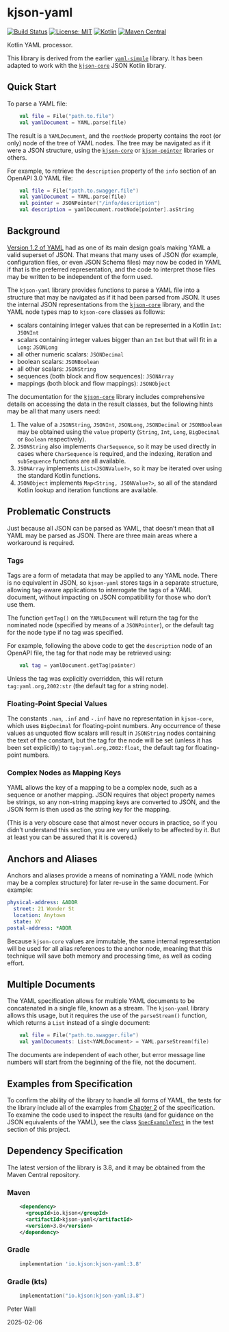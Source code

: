 # kjson-yaml

[![Build Status](https://github.com/pwall567/kjson-yaml/actions/workflows/build.yml/badge.svg)](https://github.com/pwall567/kjson-yaml/actions/workflows/build.yml)
[![License: MIT](https://img.shields.io/badge/License-MIT-yellow.svg)](https://opensource.org/licenses/MIT)
[![Kotlin](https://img.shields.io/static/v1?label=Kotlin&message=v2.0.21&color=7f52ff&logo=kotlin&logoColor=7f52ff)](https://github.com/JetBrains/kotlin/releases/tag/v2.0.21)
[![Maven Central](https://img.shields.io/maven-central/v/io.kjson/kjson-yaml?label=Maven%20Central)](https://search.maven.org/search?q=g:%22io.kjson%22%20AND%20a:%22kjson-yaml%22)

Kotlin YAML processor.

This library is derived from the earlier [`yaml-simple`](https://github.com/pwall567/yaml-simple) library.
It has been adapted to work with the [`kjson-core`](https://github.com/pwall567/kjson-core) JSON Kotlin library.

## Quick Start

To parse a YAML file:
```kotlin
    val file = File("path.to.file")
    val yamlDocument = YAML.parse(file)
```

The result is a `YAMLDocument`, and the `rootNode` property contains the root (or only) node of the tree of YAML nodes.
The tree may be navigated as if it were a JSON structure, using the
[`kjson-core`](https://github.com/pwall567/kjson-core) or [`kjson-pointer`](https://github.com/pwall567/kjson-pointer)
libraries or others.

For example, to retrieve the `description` property of the `info` section of an OpenAPI 3.0 YAML file:
```kotlin
    val file = File("path.to.swagger.file")
    val yamlDocument = YAML.parse(file)
    val pointer = JSONPointer("/info/description")
    val description = yamlDocument.rootNode[pointer].asString
```

## Background

[Version 1.2 of YAML](https://yaml.org/spec/1.2.2/) had as one of its main design goals making YAML a valid superset of
JSON.
That means that many uses of JSON (for example, configuration files, or even JSON Schema files) may now be coded in YAML
if that is the preferred representation, and the code to interpret those files may be written to be independent of the
form used.

The `kjson-yaml` library provides functions to parse a YAML file into a structure that may be navigated as if it had
been parsed from JSON.
It uses the internal JSON representations from the [`kjson-core`](https://github.com/pwall567/kjson-core) library, and
the YAML node types map to `kjson-core` classes as follows:

- scalars containing integer values that can be represented in a Kotlin `Int`: `JSONInt`
- scalars containing integer values bigger than an `Int` but that will fit in a `Long`: `JSONLong`
- all other numeric scalars: `JSONDecimal`
- boolean scalars: `JSONBoolean`
- all other scalars: `JSONString`
- sequences (both block and flow sequences): `JSONArray`
- mappings (both block and flow mappings): `JSONObject`

The documentation for the [`kjson-core`](https://github.com/pwall567/kjson-core) library includes comprehensive details
on accessing the data in the result classes, but the following hints may be all that many users need:

1. The value of a `JSONString`, `JSONInt`, `JSONLong`, `JSONDecimal` or `JSONBoolean` may be obtained using the `value`
   property (`String`, `Int`, `Long`, `BigDecimal` or `Boolean` respectively).
2. `JSONString` also implements `CharSequence`, so it may be used directly in cases where `CharSequence` is required,
   and the indexing, iteration and `subSequence` functions are all available.
3. `JSONArray` implements `List<JSONValue?>`, so it may be iterated over using the standard Kotlin functions.
4. `JSONObject` implements `Map<String, JSONValue?>`, so all of the standard Kotlin lookup and iteration functions are
   available.

## Problematic Constructs

Just because all JSON can be parsed as YAML, that doesn&rsquo;t mean that all YAML may be parsed as JSON.
There are three main areas where a workaround is required.

### Tags

Tags are a form of metadata that may be applied to any YAML node.
There is no equivalent in JSON, so `kjson-yaml` stores tags in a separate structure, allowing tag-aware applications to
interrogate the tags of a YAML document, without impacting on JSON compatibility for those who don&rsquo;t use them.

The function `getTag()` on the `YAMLDocument` will return the tag for the nominated node (specified by means of a
`JSONPointer`), or the default tag for the node type if no tag was specified.

For example, following the above code to get the `description` node of an OpenAPI file, the tag for that node may be
retrieved using:
```kotlin
    val tag = yamlDocument.getTag(pointer)
```

Unless the tag was explicitly overridden, this will return `tag:yaml.org,2002:str` (the default tag for a string node).

### Floating-Point Special Values

The constants `.nan`, `.inf` and `-.inf` have no representation in `kjson-core`, which uses `BigDecimal` for
floating-point numbers.
Any occurrence of these values as unquoted flow scalars will result in `JSONString` nodes containing the text of the
constant, but the tag for the node will be set (unless it has been set explicitly) to `tag:yaml.org,2002:float`, the
default tag for floating-point numbers.

### Complex Nodes as Mapping Keys

YAML allows the key of a mapping to be a complex node, such as a sequence or another mapping.
JSON requires that object property names be strings, so any non-string mapping keys are converted to JSON, and the JSON
form is then used as the string key for the mapping.

(This is a very obscure case that almost never occurs in practice, so if you didn&rsquo;t understand this section, you
are very unlikely to be affected by it.  But at least you can be assured that it is covered.)

## Anchors and Aliases

Anchors and aliases provide a means of nominating a YAML node (which may be a complex structure) for later re-use in the
same document.
For example:
```yaml
physical-address: &ADDR
  street: 21 Wonder St
  location: Anytown
  state: XY
postal-address: *ADDR
```

Because `kjson-core` values are immutable, the same internal representation will be used for all alias references to the
anchor node, meaning that this technique will save both memory and processing time, as well as coding effort.

## Multiple Documents

The YAML specification allows for multiple YAML documents to be concatenated in a single file, known as a stream.
The `kjson-yaml` library allows this usage, but it requires the use of the `parseStream()` function, which returns a
`List` instead of a single document:
```kotlin
    val file = File("path.to.swagger.file")
    val yamlDocuments: List<YAMLDocument> = YAML.parseStream(file)
```
The documents are independent of each other, but error message line numbers will start from the beginning of the file,
not the document.

## Examples from Specification

To confirm the ability of the library to handle all forms of YAML, the tests for the library include all of the examples
from [Chapter 2](https://yaml.org/spec/1.2.2/#language-overview) of the specification.
To examine the code used to inspect the results (and for guidance on the JSON equivalents of the YAML), see the class
[`SpecExampleTest`](https://github.com/pwall567/kjson-yaml/blob/main/src/test/kotlin/io/kjson/yaml/SpecExampleTest.kt)
in the test section of this project.

## Dependency Specification

The latest version of the library is 3.8, and it may be obtained from the Maven Central repository.

### Maven
```xml
    <dependency>
      <groupId>io.kjson</groupId>
      <artifactId>kjson-yaml</artifactId>
      <version>3.8</version>
    </dependency>
```
### Gradle
```groovy
    implementation 'io.kjson:kjson-yaml:3.8'
```
### Gradle (kts)
```kotlin
    implementation("io.kjson:kjson-yaml:3.8")
```

Peter Wall

2025-02-06

